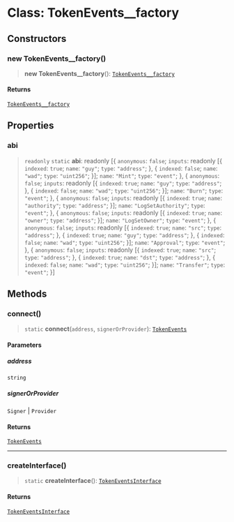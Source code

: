# Class: TokenEvents\_\_factory

## Constructors

### new TokenEvents\_\_factory()

> **new TokenEvents\_\_factory**(): [`TokenEvents__factory`](TokenEvents__factory.md)

#### Returns

[`TokenEvents__factory`](TokenEvents__factory.md)

## Properties

### abi

> `readonly` `static` **abi**: readonly \[\{ `anonymous`: `false`; `inputs`: readonly \[\{ `indexed`: `true`; `name`: `"guy"`; `type`: `"address"`; \}, \{ `indexed`: `false`; `name`: `"wad"`; `type`: `"uint256"`; \}\]; `name`: `"Mint"`; `type`: `"event"`; \}, \{ `anonymous`: `false`; `inputs`: readonly \[\{ `indexed`: `true`; `name`: `"guy"`; `type`: `"address"`; \}, \{ `indexed`: `false`; `name`: `"wad"`; `type`: `"uint256"`; \}\]; `name`: `"Burn"`; `type`: `"event"`; \}, \{ `anonymous`: `false`; `inputs`: readonly \[\{ `indexed`: `true`; `name`: `"authority"`; `type`: `"address"`; \}\]; `name`: `"LogSetAuthority"`; `type`: `"event"`; \}, \{ `anonymous`: `false`; `inputs`: readonly \[\{ `indexed`: `true`; `name`: `"owner"`; `type`: `"address"`; \}\]; `name`: `"LogSetOwner"`; `type`: `"event"`; \}, \{ `anonymous`: `false`; `inputs`: readonly \[\{ `indexed`: `true`; `name`: `"src"`; `type`: `"address"`; \}, \{ `indexed`: `true`; `name`: `"guy"`; `type`: `"address"`; \}, \{ `indexed`: `false`; `name`: `"wad"`; `type`: `"uint256"`; \}\]; `name`: `"Approval"`; `type`: `"event"`; \}, \{ `anonymous`: `false`; `inputs`: readonly \[\{ `indexed`: `true`; `name`: `"src"`; `type`: `"address"`; \}, \{ `indexed`: `true`; `name`: `"dst"`; `type`: `"address"`; \}, \{ `indexed`: `false`; `name`: `"wad"`; `type`: `"uint256"`; \}\]; `name`: `"Transfer"`; `type`: `"event"`; \}\]

## Methods

### connect()

> `static` **connect**(`address`, `signerOrProvider`): [`TokenEvents`](../namespaces/TokenEvents/interfaces/TokenEvents.md)

#### Parameters

##### address

`string`

##### signerOrProvider

`Signer` | `Provider`

#### Returns

[`TokenEvents`](../namespaces/TokenEvents/interfaces/TokenEvents.md)

***

### createInterface()

> `static` **createInterface**(): [`TokenEventsInterface`](../namespaces/TokenEvents/interfaces/TokenEventsInterface.md)

#### Returns

[`TokenEventsInterface`](../namespaces/TokenEvents/interfaces/TokenEventsInterface.md)
